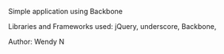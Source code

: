 Simple application using Backbone

Libraries and Frameworks used: jQuery, underscore, Backbone,


Author: Wendy N
